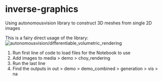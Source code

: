 # inverse-graphics
Using autonomousvision library to construct 3D meshes from single 2D images

This is a fairy direct usage of the library: ![autonomousvision/differentiable_volumetric_rendering](https://github.com/autonomousvision/differentiable_volumetric_rendering)

1. Run first line of code to load files for the Notebook to use  
2. Add images to media > demo > choy_rendering  
3. Run the last line  
4. Find the outputs in out > demo > demo_combined > generation > vis > na  
